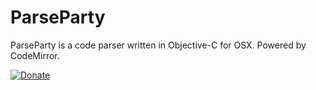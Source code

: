 ParseParty
=============

ParseParty is a code parser written in Objective-C for OSX. Powered by CodeMirror.

[![Donate](https://www.paypalobjects.com/en_US/i/btn/btn_donate_LG.gif)](https://www.paypal.com/cgi-bin/webscr?cmd=_s-xclick&hosted_button_id=LEFYQTER8G75J)


